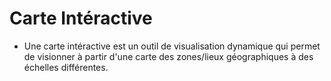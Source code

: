 # Carte Intéractive
- Une carte intéractive est un outil de visualisation dynamique qui permet de visionner à partir d'une carte des zones/lieux géographiques à des échelles différentes.
